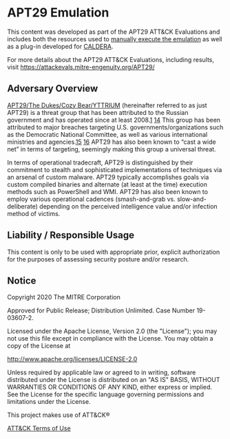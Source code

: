 # APT29 Emulation

This content was developed as part of the APT29 ATT&CK Evaluations and includes both the resources used to [manually execute the emulation](https://attackevals.mitre-engenuity.org/APT29/scope) as well as a plug-in developed for [CALDERA](https://github.com/mitre/caldera).

For more details about the APT29 ATT&CK Evaluations, including results, visit https://attackevals.mitre-engenuity.org/APT29/

## Adversary Overview

[APT29/The Dukes/Cozy Bear/YTTRIUM](https://attack.mitre.org/groups/G0016/) (hereinafter referred to as just APT29) is a threat group that has been attributed to the Russian government and has operated since at least 2008.[1](https://blog-assets.f-secure.com/wp-content/uploads/2020/03/18122307/F-Secure_Dukes_Whitepaper.pdf) [14](https://www.us-cert.gov/sites/default/files/publications/JAR_16-20296A_GRIZZLY%20STEPPE-2016-1229.pdf) This group has been attributed to major breaches targeting U.S. governments/organizations such as the Democratic National Committee, as well as various international ministries and agencies.[15](https://www.crowdstrike.com/blog/bears-midst-intrusion-democratic-national-committee/) [16](https://securelist.com/the-cozyduke-apt/69731/) APT29 has also been known to “cast a wide net” in terms of targeting, seemingly making this group a universal threat. 

In terms of operational tradecraft, APT29 is distinguished by their commitment to stealth and sophisticated implementations of techniques via an arsenal of custom malware. APT29 typically accomplishes goals via custom compiled binaries and alternate (at least at the time) execution methods such as PowerShell and WMI. APT29 has also been known to employ various operational cadences (smash-and-grab vs. slow-and-deliberate) depending on the perceived intelligence value and/or infection method of victims. 

## Liability / Responsible Usage

This content is only to be used with appropriate prior, explicit authorization for the purposes of assessing security posture and/or research.

## Notice

Copyright 2020 The MITRE Corporation

Approved for Public Release; Distribution Unlimited. Case Number 19-03607-2.

Licensed under the Apache License, Version 2.0 (the "License");
you may not use this file except in compliance with the License.
You may obtain a copy of the License at

   http://www.apache.org/licenses/LICENSE-2.0

Unless required by applicable law or agreed to in writing, software
distributed under the License is distributed on an "AS IS" BASIS,
WITHOUT WARRANTIES OR CONDITIONS OF ANY KIND, either express or implied.
See the License for the specific language governing permissions and
limitations under the License.

This project makes use of ATT&CK®

[ATT&CK Terms of Use](https://attack.mitre.org/resources/terms-of-use/)
